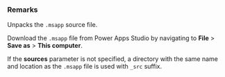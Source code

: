 ### Remarks

Unpacks the `.msapp` source file.

Download the `.msapp` file from Power Apps Studio by navigating to **File** > **Save as** > **This computer**.

If the **sources** parameter is not specified, a directory with the same name and location as the `.msapp` file is used with `_src` suffix.